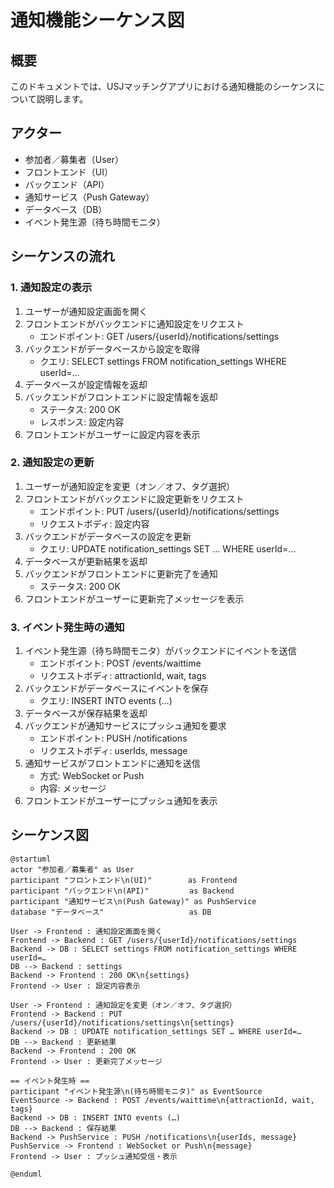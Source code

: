 # 通知機能シーケンス図

## 概要
このドキュメントでは、USJマッチングアプリにおける通知機能のシーケンスについて説明します。

## アクター
- 参加者／募集者（User）
- フロントエンド（UI）
- バックエンド（API）
- 通知サービス（Push Gateway）
- データベース（DB）
- イベント発生源（待ち時間モニタ）

## シーケンスの流れ

### 1. 通知設定の表示
1. ユーザーが通知設定画面を開く
2. フロントエンドがバックエンドに通知設定をリクエスト
   - エンドポイント: GET /users/{userId}/notifications/settings
3. バックエンドがデータベースから設定を取得
   - クエリ: SELECT settings FROM notification_settings WHERE userId=…
4. データベースが設定情報を返却
5. バックエンドがフロントエンドに設定情報を返却
   - ステータス: 200 OK
   - レスポンス: 設定内容
6. フロントエンドがユーザーに設定内容を表示

### 2. 通知設定の更新
1. ユーザーが通知設定を変更（オン／オフ、タグ選択）
2. フロントエンドがバックエンドに設定更新をリクエスト
   - エンドポイント: PUT /users/{userId}/notifications/settings
   - リクエストボディ: 設定内容
3. バックエンドがデータベースの設定を更新
   - クエリ: UPDATE notification_settings SET … WHERE userId=…
4. データベースが更新結果を返却
5. バックエンドがフロントエンドに更新完了を通知
   - ステータス: 200 OK
6. フロントエンドがユーザーに更新完了メッセージを表示

### 3. イベント発生時の通知
1. イベント発生源（待ち時間モニタ）がバックエンドにイベントを送信
   - エンドポイント: POST /events/waittime
   - リクエストボディ: attractionId, wait, tags
2. バックエンドがデータベースにイベントを保存
   - クエリ: INSERT INTO events (…)
3. データベースが保存結果を返却
4. バックエンドが通知サービスにプッシュ通知を要求
   - エンドポイント: PUSH /notifications
   - リクエストボディ: userIds, message
5. 通知サービスがフロントエンドに通知を送信
   - 方式: WebSocket or Push
   - 内容: メッセージ
6. フロントエンドがユーザーにプッシュ通知を表示

## シーケンス図
```plantuml
@startuml
actor "参加者／募集者" as User
participant "フロントエンド\n(UI)"        as Frontend
participant "バックエンド\n(API)"         as Backend
participant "通知サービス\n(Push Gateway)" as PushService
database "データベース"                   as DB

User -> Frontend : 通知設定画面を開く
Frontend -> Backend : GET /users/{userId}/notifications/settings
Backend -> DB : SELECT settings FROM notification_settings WHERE userId=…
DB --> Backend : settings
Backend -> Frontend : 200 OK\n{settings}
Frontend -> User : 設定内容表示

User -> Frontend : 通知設定を変更（オン／オフ、タグ選択）
Frontend -> Backend : PUT /users/{userId}/notifications/settings\n{settings}
Backend -> DB : UPDATE notification_settings SET … WHERE userId=…
DB --> Backend : 更新結果
Backend -> Frontend : 200 OK
Frontend -> User : 更新完了メッセージ

== イベント発生時 ==
participant "イベント発生源\n(待ち時間モニタ)" as EventSource
EventSource -> Backend : POST /events/waittime\n{attractionId, wait, tags}
Backend -> DB : INSERT INTO events (…)
DB --> Backend : 保存結果
Backend -> PushService : PUSH /notifications\n{userIds, message}
PushService -> Frontend : WebSocket or Push\n{message}
Frontend -> User : プッシュ通知受信・表示

@enduml
``` 